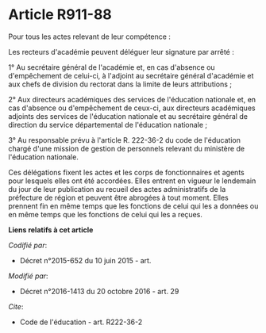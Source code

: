 # Article R911-88

Pour tous les actes relevant de leur compétence :

Les recteurs d'académie peuvent déléguer leur signature par arrêté :

1° Au secrétaire général de l'académie et, en cas d'absence ou d'empêchement de celui-ci, à l'adjoint au secrétaire général
d'académie et aux chefs de division du rectorat dans la limite de leurs attributions ;

2° Aux directeurs académiques des services de l'éducation nationale et, en cas d'absence ou d'empêchement de ceux-ci, aux
directeurs académiques adjoints des services de l'éducation nationale et au secrétaire général de direction du service
départemental de l'éducation nationale  ;

3° Au responsable prévu à l'article R. 222-36-2 du code de l'éducation chargé d'une mission de gestion de personnels relevant
du ministère de l'éducation nationale.

Ces délégations fixent les actes et les corps de fonctionnaires et agents pour lesquels elles ont été accordées. Elles
entrent en vigueur le lendemain du jour de leur publication au recueil des actes administratifs de la préfecture de région et
peuvent être abrogées à tout moment. Elles prennent fin en même temps que les fonctions de celui qui les a données ou en même
temps que les fonctions de celui qui les a reçues.

**Liens relatifs à cet article**

_Codifié par_:

  - Décret n°2015-652 du 10 juin 2015 - art.

_Modifié par_:

  - Décret n°2016-1413 du 20 octobre 2016 - art. 29

_Cite_:

  - Code de l'éducation - art. R222-36-2
